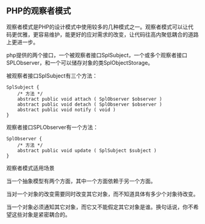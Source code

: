 ## PHP的观察者模式

观察者模式是PHP的设计模式中使用较多的几种模式之一。观察者模式可以让代码更优雅，更容易维护，能更好的应对需求的改变，让代码往高内聚低耦合的道路上更进一步。

php提供的两个接口，一个被观察者接口SplSubject，一个或多个观察者接口SPLObserver，和一个可以储存对象的类SplObjectStorage。

被观察者接口SplSubject有三个方法：
```
SplSubject {  
	/* 方法 */  
	abstract public void attach ( SplObserver $observer )  
	abstract public void detach ( SplObserver $observer )  
	abstract public void notify ( void )  
}  
```

观察者接口SPLObserver有一个方法：
```
SplObserver {  
	/* 方法 */  
	abstract public void update ( SplSubject $subject )  
}  
```

观察者模式适用场景

当一个抽象模型有两个方面，其中一个方面依赖于另一个方面。

当对一个对象的改变需要同时改变其它对象，而不知道具体有多少个对象待改变。

当一个对象必须通知其它对象，而它又不能假定其它对象是谁。换句话说，你不希望这些对象是紧密耦合的。
